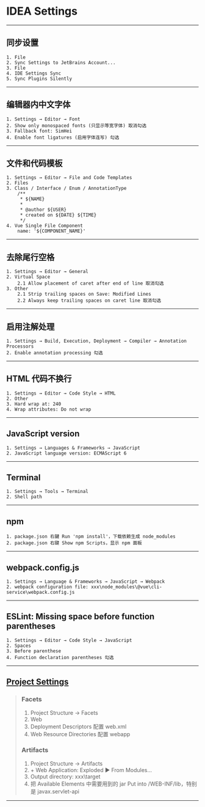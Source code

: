 # IDEA Settings
---
## 同步设置
    1. File
    2. Sync Settings to JetBrains Account...
    3. File
    4. IDE Settings Sync
    5. Sync Plugins Silently
---
## 编辑器内中文字体
    1. Settings → Editor → Font
    2. Show only monospaced fonts (只显示等宽字体) 取消勾选
    3. Fallback font: SimHei
    4. Enable font ligatures (启用字体连写) 勾选
---
## 文件和代码模板
    1. Settings → Editor → File and Code Templates
    2. Files
    3. Class / Interface / Enum / AnnotationType
        /**
         * ${NAME}
         *
         * @author ${USER}
         * created on ${DATE} ${TIME}
         */
    4. Vue Single File Component
        name: '${COMPONENT_NAME}'
---
## 去除尾行空格
    1. Settings → Editor → General
    2. Virtual Space
        2.1 Allow placement of caret after end of line 取消勾选
    3. Other
        2.1 Strip trailing spaces on Save: Modified Lines
        2.2 Always keep trailing spaces on caret line 取消勾选
---
## 启用注解处理
    1. Settings → Build, Execution, Deployment → Compiler → Annotation Processors
    2. Enable annotation processing 勾选
---
## HTML 代码不换行
    1. Settings → Editor → Code Style → HTML
    2. Other
    3. Hard wrap at: 240
    4. Wrap attributes: Do not wrap
---
## JavaScript version
    1. Settings → Languages & Frameworks → JavaScript
    2. JavaScript language version: ECMAScript 6
---
## Terminal
    1. Settings → Tools → Terminal
    2. Shell path
---
## npm
    1. package.json 右鍵 Run 'npm install'，下载依赖生成 node_modules
    2. package.json 右键 Show npm Scripts，显示 npm 面板
---
## webpack.config.js
    1. Settings → Language & Frameworks → JavaScript → Webpack
    2. webpack configuration file: xxx\node_modules\@vue\cli-service\webpack.config.js
---
## ESLint: Missing space before function parentheses
    1. Settings → Editor → Code Style → JavaScript
    2. Spaces
    3. Before parenthese
    4. Function declaration parentheses 勾选
---
## [Project Settings](https://www.jianshu.com/p/39b2206999e7)
>### Facets
>   1. Project Structure → Facets
>   2. Web
>   3. Deployment Descriptors 配置 web.xml
>   4. Web Resource Directories 配置 webapp
>### Artifacts
>   1. Project Structure → Artifacts
>   2. \+ Web Application: Exploded ▶ From Modules...
>   3. Output directory: xxx\target
>   4. 把 Available Elements 中需要用到的 jar Put into /WEB-INF/lib，特别是 javax.servlet-api
---